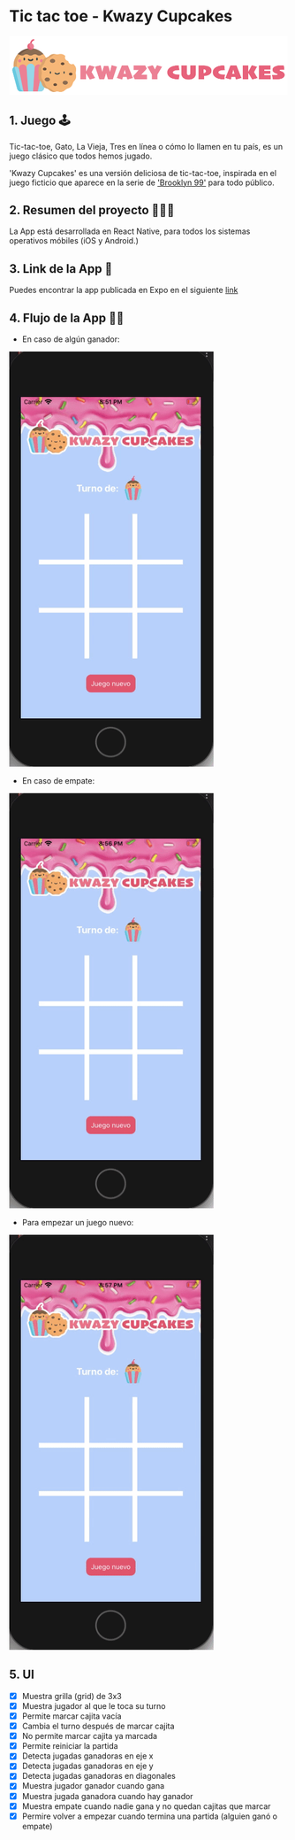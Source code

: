 # Tic tac toe - Kwazy Cupcakes 
![logo](./assets/img/logo2.png)

## 1. Juego 🕹️

Tic-tac-toe, Gato, La Vieja, Tres en línea o cómo lo llamen en tu país, es un juego clásico que todos hemos jugado. 

'Kwazy Cupcakes' es una versión deliciosa de tic-tac-toe, inspirada en el juego ficticio que aparece en la serie de ['Brooklyn 99'](https://brooklyn99.fandom.com/wiki/Kwazy_Kupcakes) para todo público.

## 2. Resumen del proyecto 👷🏼‍♀️

La App está desarrollada en React Native, para todos los sistemas operativos móbiles (iOS y Android.)

## 3. Link de la App 📱

Puedes encontrar la app publicada en Expo en el siguiente [link](https://expo.io/@bdiniscia/scl012-tic-tac-toe)

## 4. Flujo de la App 🧁🍪

- En caso de algún ganador: 

![ganador](./assets/img/win.gif)


- En caso de empate: 

![empate](./assets/img/draw.gif)


- Para empezar un juego nuevo: 

![Juego nuevo](./assets/img/newgame.gif)

## 5. UI 

* [x] Muestra grilla (grid) de 3x3
* [x] Muestra jugador al que le toca su turno
* [x] Permite marcar cajita vacía
* [x] Cambia el turno después de marcar cajita
* [x] No permite marcar cajita ya marcada
* [x] Permite reiniciar la partida
* [x] Detecta jugadas ganadoras en eje x
* [x] Detecta jugadas ganadoras en eje y
* [x] Detecta jugadas ganadoras en diagonales
* [x] Muestra jugador ganador cuando gana
* [x] Muestra jugada ganadora cuando hay ganador
* [x] Muestra empate cuando nadie gana y no quedan cajitas que marcar
* [x] Permire volver a empezar cuando termina una partida (alguien ganó o empate)
